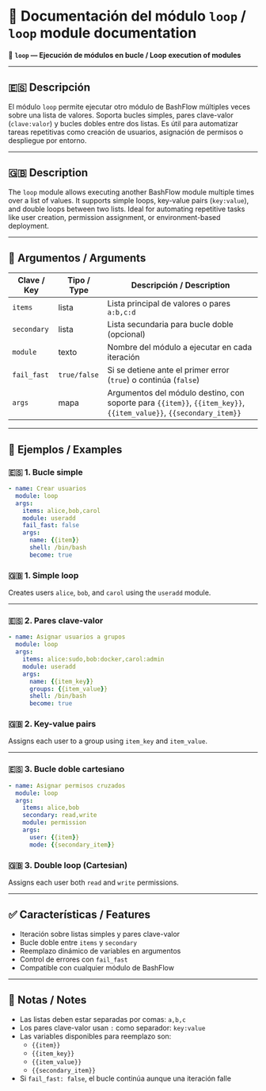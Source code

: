 # 📘 Documentación del módulo `loop` / `loop` module documentation


🔁 **`loop` — Ejecución de módulos en bucle / Loop execution of modules**

---

## 🇪🇸 Descripción

El módulo `loop` permite ejecutar otro módulo de BashFlow múltiples veces sobre una lista de valores. Soporta bucles simples, pares clave-valor (`clave:valor`) y bucles dobles entre dos listas. Es útil para automatizar tareas repetitivas como creación de usuarios, asignación de permisos o despliegue por entorno.

---

## 🇬🇧 Description

The `loop` module allows executing another BashFlow module multiple times over a list of values. It supports simple loops, key-value pairs (`key:value`), and double loops between two lists. Ideal for automating repetitive tasks like user creation, permission assignment, or environment-based deployment.

---

## 🔧 Argumentos / Arguments

| Clave / Key       | Tipo / Type | Descripción / Description                                      |
|------------------|-------------|----------------------------------------------------------------|
| `items`          | lista       | Lista principal de valores o pares `a:b,c:d`                  |
| `secondary`      | lista       | Lista secundaria para bucle doble (opcional)                  |
| `module`         | texto       | Nombre del módulo a ejecutar en cada iteración                |
| `fail_fast`      | `true/false`| Si se detiene ante el primer error (`true`) o continúa (`false`) |
| `args`           | mapa        | Argumentos del módulo destino, con soporte para `{{item}}`, `{{item_key}}`, `{{item_value}}`, `{{secondary_item}}` |

---

## 🧪 Ejemplos / Examples

### 🇪🇸 1. Bucle simple

```yaml
- name: Crear usuarios
  module: loop
  args:
    items: alice,bob,carol
    module: useradd
    fail_fast: false
    args:
      name: {{item}}
      shell: /bin/bash
      become: true
```

### 🇬🇧 1. Simple loop

Creates users `alice`, `bob`, and `carol` using the `useradd` module.

---

### 🇪🇸 2. Pares clave-valor

```yaml
- name: Asignar usuarios a grupos
  module: loop
  args:
    items: alice:sudo,bob:docker,carol:admin
    module: useradd
    args:
      name: {{item_key}}
      groups: {{item_value}}
      shell: /bin/bash
      become: true
```

### 🇬🇧 2. Key-value pairs

Assigns each user to a group using `item_key` and `item_value`.

---

### 🇪🇸 3. Bucle doble cartesiano

```yaml
- name: Asignar permisos cruzados
  module: loop
  args:
    items: alice,bob
    secondary: read,write
    module: permission
    args:
      user: {{item}}
      mode: {{secondary_item}}
```

### 🇬🇧 3. Double loop (Cartesian)

Assigns each user both `read` and `write` permissions.

---

## ✅ Características / Features

- Iteración sobre listas simples y pares clave-valor
- Bucle doble entre `items` y `secondary`
- Reemplazo dinámico de variables en argumentos
- Control de errores con `fail_fast`
- Compatible con cualquier módulo de BashFlow

---

## 📎 Notas / Notes

- Las listas deben estar separadas por comas: `a,b,c`
- Los pares clave-valor usan `:` como separador: `key:value`
- Las variables disponibles para reemplazo son:
  - `{{item}}`
  - `{{item_key}}`
  - `{{item_value}}`
  - `{{secondary_item}}`
- Si `fail_fast: false`, el bucle continúa aunque una iteración falle

